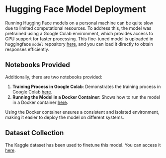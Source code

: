 # Hugging Face Model Deployment

Running Hugging Face models on a personal machine can be quite slow due to limited computational resources. To address this, the model was pretrained using a Google Colab environment, which provides access to GPU support for faster processing. This fine-tuned model is uploaded in huggingface  `model` repository [here](https://huggingface.co/shraman5702/distilbert-base-uncased-finetuned-sst-2-english/tree/main), and you can load it directly to obtain responses efficiently.

## Notebooks Provided

Additionally, there are two notebooks provided:
1. **Training Process in Google Colab**: Demonstrates the training process in Google Colab [here](https://github.com/BShraman/hf-distilbert/tree/main/google-colab).
2. **Running the Model in a Docker Container**: Shows how to run the model in a Docker container [here](https://github.com/BShraman/hf-distilbert/tree/main/notebook).

Using the Docker container ensures a consistent and isolated environment, making it easier to deploy the model on different systems.

## Dataset Collection

The Kaggle dataset has been used to finetune this model. You can access it [here](https://www.kaggle.com/datasets/venky73/spam-mails-dataset?select=spam_ham_dataset.csv).

